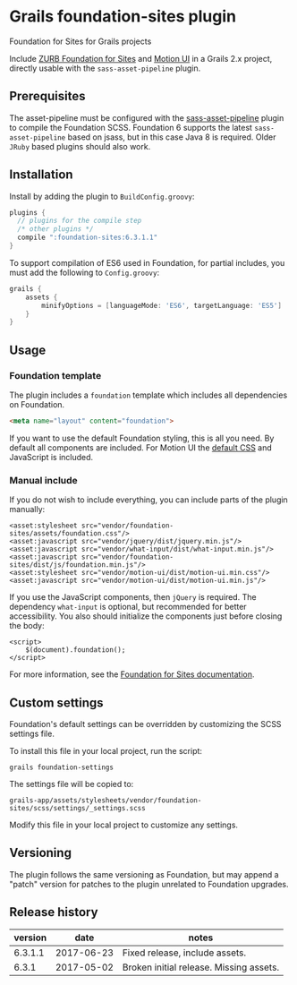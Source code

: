 # Grails foundation-sites plugin
Foundation for Sites for Grails projects

Include [ZURB Foundation for Sites](http://foundation.zurb.com/) and [Motion UI](http://zurb.com/playground/motion-ui) in a Grails 2.x project, directly usable with the ```sass-asset-pipeline``` plugin.

## Prerequisites

The asset-pipeline must be configured with the [sass-asset-pipeline](https://github.com/bertramdev/asset-pipeline/tree/master/sass-asset-pipeline) plugin to compile the Foundation SCSS.
Foundation 6 supports the latest ```sass-asset-pipeline``` based on jsass, but in this case Java 8 is required. Older ```JRuby``` based plugins should also work.

## Installation

Install by adding the plugin to ```BuildConfig.groovy```:

```groovy
plugins {
  // plugins for the compile step
  /* other plugins */
  compile ":foundation-sites:6.3.1.1"
}
```

To support compilation of ES6 used in Foundation, for partial includes, you must add the following to ```Config.groovy```:

```groovy
grails {
    assets {
        minifyOptions = [languageMode: 'ES6', targetLanguage: 'ES5']
    }
}
```

## Usage

### Foundation template
The plugin includes a ```foundation``` template which includes all dependencies on Foundation.

```html
<meta name="layout" content="foundation">
```

If you want to use the default Foundation styling, this is all you need. By default all components are included.
For Motion UI the [default CSS](https://github.com/zurb/motion-ui/blob/master/docs/classes.md) and JavaScript is included.

### Manual include

If you do not wish to include everything, you can include parts of the plugin manually:

```
<asset:stylesheet src="vendor/foundation-sites/assets/foundation.css"/>
<asset:javascript src="vendor/jquery/dist/jquery.min.js"/>
<asset:javascript src="vendor/what-input/dist/what-input.min.js"/>
<asset:javascript src="vendor/foundation-sites/dist/js/foundation.min.js"/>
<asset:stylesheet src="vendor/motion-ui/dist/motion-ui.min.css"/>
<asset:javascript src="vendor/motion-ui/dist/motion-ui.min.js"/>
```

If you use the JavaScript components, then ```jQuery``` is required. The dependency ```what-input``` is optional, but recommended for better accessibility.
You also should initialize the components just before closing the body:

```
<script>
    $(document).foundation();
</script>
```

For more information, see the [Foundation for Sites documentation](http://foundation.zurb.com/sites/docs/javascript.html).

## Custom settings

Foundation's default settings can be overridden by customizing the SCSS settings file.

To install this file in your local project, run the script:

```
grails foundation-settings
```

The settings file will be copied to:

```
grails-app/assets/stylesheets/vendor/foundation-sites/scss/settings/_settings.scss
```

Modify this file in your local project to customize any settings.

## Versioning

The plugin follows the same versioning as Foundation, but may append a "patch" version for patches to the plugin unrelated to Foundation upgrades.

## Release history

|version|date|notes|
|---|---|---|
|6.3.1.1|2017-06-23|Fixed release, include assets.|
|6.3.1|2017-05-02|Broken initial release. Missing assets.|
